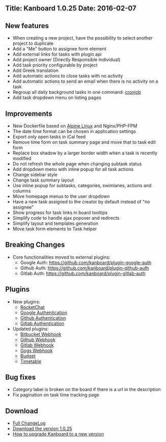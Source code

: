 Title: Kanboard 1.0.25
Date: 2016-02-07
---

New features
------------

* When creating a new project, have the possibility to select another project to duplicate
* Add a "Me" button to assignee form element
* Add external links for tasks with plugin api
* Add project owner (Directly Responsible Individual)
* Add task priority configurable by project
* Add Greek translation
* Add automatic actions to close tasks with no activity
* Add automatic actions to send an email when there is no activity on a task
* Regroup all daily background tasks in one command: [cronjob](https://kanboard.net/documentation/cronjob)
* Add task dropdown menu on listing pages

Improvements
------------

* New Dockerfile based on [Alpine Linux](http://alpinelinux.org/) and Nginx/PHP-FPM
* The date time format can be chosen in application settings
* Export only open tasks in iCal feed
* Remove time form on task summary page and move that to task edit form
* Replace box shadow by a larger border width when a task is recently modified
* Do not refresh the whole page when changing subtask status
* Add dropdown menu with inline popup for all task actions
* Change sidebar style
* Change task summary layout
* Use inline popup for subtasks, categories, swimlanes, actions and columns
* Move homepage menus to the user dropdown
* Have a new task assigned to the creator by default instead of "no assignee"
* Show progress for task links in board tooltips
* Simplify code to handle ajax popover and redirects
* Simplify layout and templates generation
* Move task form elements to Task helper

Breaking Changes
----------------

* Core functionalities moved to external plugins:
    - Google Auth: https://github.com/kanboard/plugin-google-auth
    - Github Auth: https://github.com/kanboard/plugin-github-auth
    - Gitlab Auth: https://github.com/kanboard/plugin-gitlab-auth

Plugins
-------

* New plugins:
    - [RocketChat](https://kanboard.net/plugin/rocketchat)
    - [Google Authentication](https://kanboard.net/plugin/google-auth)
    - [Github Authentication](https://kanboard.net/plugin/github-auth)
    - [Gitlab Authentication](https://kanboard.net/plugin/gitlab-auth)
* Updated plugins:
    - [Bitbucket Webhook](https://kanboard.net/plugin/bitbucket-webhook)
    - [Github Webhook](https://kanboard.net/plugin/github-webhook)
    - [Gitlab Webhook](https://kanboard.net/plugin/gitlab-webhook)
    - [Gogs Webhook](https://kanboard.net/plugin/gogs-webhook)
    - [Budget](https://kanboard.net/plugin/budget)
    - [Timetable](https://kanboard.net/plugin/timetable)

Bug fixes
---------

* Category label is broken on the board if there is a url in the description
* Fix pagination on task time tracking page

Download
--------

- [Full ChangeLog](https://github.com/kanboard/kanboard/blob/master/ChangeLog)
- [Download the version 1.0.25](https://github.com/kanboard/kanboard/releases/download/v1.0.25/kanboard-1.0.25.zip)
- [How to upgrade Kanboard to a new version](https://kanboard.net/documentation/update)
